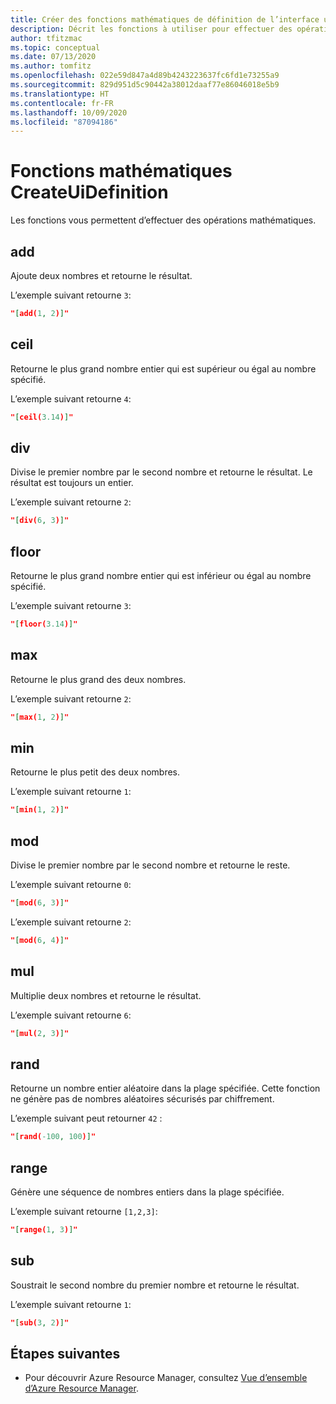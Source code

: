 ```yaml
---
title: Créer des fonctions mathématiques de définition de l’interface utilisateur
description: Décrit les fonctions à utiliser pour effectuer des opérations mathématiques.
author: tfitzmac
ms.topic: conceptual
ms.date: 07/13/2020
ms.author: tomfitz
ms.openlocfilehash: 022e59d847a4d89b4243223637fc6fd1e73255a9
ms.sourcegitcommit: 829d951d5c90442a38012daaf77e86046018e5b9
ms.translationtype: HT
ms.contentlocale: fr-FR
ms.lasthandoff: 10/09/2020
ms.locfileid: "87094186"
---
```

# <a name="createuidefinition-math-functions"></a>Fonctions mathématiques CreateUiDefinition

Les fonctions vous permettent d’effectuer des opérations mathématiques.

## <a name="add"></a>add

Ajoute deux nombres et retourne le résultat.

L’exemple suivant retourne `3`:

```json
"[add(1, 2)]"
```

## <a name="ceil"></a>ceil

Retourne le plus grand nombre entier qui est supérieur ou égal au nombre spécifié.

L’exemple suivant retourne `4`:

```json
"[ceil(3.14)]"
```

## <a name="div"></a>div

Divise le premier nombre par le second nombre et retourne le résultat. Le résultat est toujours un entier.

L’exemple suivant retourne `2`:

```json
"[div(6, 3)]"
```

## <a name="floor"></a>floor

Retourne le plus grand nombre entier qui est inférieur ou égal au nombre spécifié.

L’exemple suivant retourne `3`:

```json
"[floor(3.14)]"
```

## <a name="max"></a>max

Retourne le plus grand des deux nombres.

L’exemple suivant retourne `2`:

```json
"[max(1, 2)]"
```

## <a name="min"></a>min

Retourne le plus petit des deux nombres.

L’exemple suivant retourne `1`:

```json
"[min(1, 2)]"
```

## <a name="mod"></a>mod

Divise le premier nombre par le second nombre et retourne le reste.

L’exemple suivant retourne `0`:

```json
"[mod(6, 3)]"
```

L’exemple suivant retourne `2`:

```json
"[mod(6, 4)]"
```

## <a name="mul"></a>mul

Multiplie deux nombres et retourne le résultat.

L’exemple suivant retourne `6`:

```json
"[mul(2, 3)]"
```

## <a name="rand"></a>rand

Retourne un nombre entier aléatoire dans la plage spécifiée. Cette fonction ne génère pas de nombres aléatoires sécurisés par chiffrement.

L’exemple suivant peut retourner `42` :

```json
"[rand(-100, 100)]"
```

## <a name="range"></a>range

Génère une séquence de nombres entiers dans la plage spécifiée.

L’exemple suivant retourne `[1,2,3]`:

```json
"[range(1, 3)]"
```

## <a name="sub"></a>sub

Soustrait le second nombre du premier nombre et retourne le résultat.

L’exemple suivant retourne `1`:

```json
"[sub(3, 2)]"
```

## <a name="next-steps"></a>Étapes suivantes

* Pour découvrir Azure Resource Manager, consultez [Vue d’ensemble d’Azure Resource Manager](../management/overview.md).
